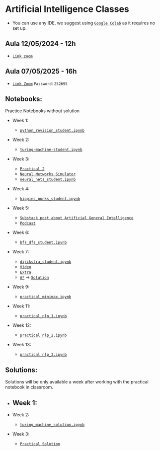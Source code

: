 # Artificial Intelligence Classes

- You can use any IDE, we suggest using [`Google Colab`](https://colab.research.google.com/) as it requires no set up.

## Aula 12/05/2024 - 12h
- [`Link zoom`](https://videoconf-colibri.zoom.us/my/thiago.paiva)

## Aula 07/05/2025 - 16h
- [`Link Zoom`](https://videoconf-colibri.zoom.us/j/97967103651?pwd=eUO19bh7mYxHZStghCo8pbGOIYX0Lj.1)
    `Password`: `252695`

## Notebooks:
Practice Notebooks without solution
  - Week 1:
    - [`python_revision_student.ipynb`](https://github.com/tgvp/ai/blob/main/Week%201/python_revision_student.ipynb)
  
  - Week 2:
    - [`turing-machine-student.ipynb`](https://github.com/tgvp/ai/blob/main/Week%202/week-2-turing-machine-student.ipynb)

  - Week 3:

    - [`Practical 2`](https://github.com/tgvp/ai/blob/main/Week%203/Practical_2_NeuralNets.pdf)
    - [`Neural Networks Simulator`](https://www.jmeiners.com/neural-nets-sim/) 
    - [`neural_nets_student.ipynb`](https://github.com/tgvp/ai/blob/main/Week%203/week_3_neural_nets_student.ipynb)

  - Week 4:
    - [`hippies_punks_student.ipynb`](https://github.com/tgvp/ai/blob/main/Week%204/hippies_punks_student.ipynb)

  - Week 5:
    - [`Substack post about Artificial General Intelligence`](https://themeaningmachine.substack.com/p/llms-and-artificial-general-intelligence)
    - [`Podcast`](https://www.santafe.edu/culture/podcasts)
  
  - Week 6:
    - [`bfs_dfs_student.ipynb`](https://github.com/tgvp/ai/blob/main/Week%206/bfs_dfs_student.ipynb)
   
  - Week 7:
    - [`dijikstra_student.ipynb`](https://github.com/tgvp/ai/blob/main/Week%207/djikstra-student.ipynb)
    - [`Video`](https://www.youtube.com/watch?v=EFg3u_E6eHU)
    - [`Extra`](https://github.com/tgvp/ai/blob/main/Week%207/dijikstra_extra_student.ipynb)
    - [`A*`](https://github.com/tgvp/ai/blob/main/Week%207/a_star.py) -> [`Solution`](https://github.com/tgvp/ai/blob/main/Week%207/a_star.png)
  
  - Week 9:
    - [`practical_minimax.ipynb`](https://github.com/tgvp/ai/blob/main/Week%209/practical_minimax.ipynb)

  - Week 11:
    - [`practical_nlp_1.ipynb`](https://github.com/tgvp/ai/blob/main/Week%2011/practical_nlp_1.ipynb)
   
  - Week 12:
    - [`practical nlp_2.ipynb`](https://github.com/tgvp/ai/blob/main/Week%2012/practical_nlp_2.ipynb)

  - Week 13:
    - [`practical nlp_3.ipynb`](https://github.com/tgvp/ai/blob/main/Week%2013/practical_nlp_3.ipynb)

## Solutions:
Solutions will be only available a week after working with the practical notebook in classroom.

  - Week 1:
    - 
  - Week 2:
    - [`turing_machine_solution.ipynb`](https://github.com/tgvp/ai/blob/main/Week%202/week_2_turing_machine_solution.ipynb)
  
  - Week 3:
    - [`Practical Solution`](https://github.com/tgvp/ai/blob/main/Week%203/Practical_2_solution.pdf)

  
